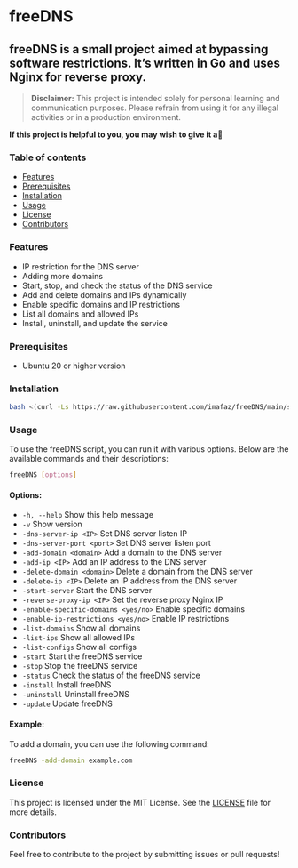 # freeDNS
## freeDNS is a small project aimed at bypassing software restrictions. It’s written in Go and uses Nginx for reverse proxy.

> **Disclaimer:** This project is intended solely for personal learning and communication purposes. Please refrain from using it for any illegal activities or in a production environment.

**If this project is helpful to you, you may wish to give it a**:star2:

### Table of contents
- [Features](#features)
- [Prerequisites](#prerequisites)
- [Installation](#installation)
- [Usage](#usage)
- [License](#license)
- [Contributors](#contributors)

### Features
- IP restriction for the DNS server
- Adding more domains
- Start, stop, and check the status of the DNS service
- Add and delete domains and IPs dynamically
- Enable specific domains and IP restrictions
- List all domains and allowed IPs
- Install, uninstall, and update the service

### Prerequisites
- Ubuntu 20 or higher version

### Installation
```bash
bash <(curl -Ls https://raw.githubusercontent.com/imafaz/freeDNS/main/scripts/install.sh)
```

### Usage
To use the freeDNS script, you can run it with various options. Below are the available commands and their descriptions:

```bash
freeDNS [options]
```

#### Options:
- `-h, --help`                    Show this help message
- `-v`                            Show version
- `-dns-server-ip <IP>`          Set DNS server listen IP
- `-dns-server-port <port>`      Set DNS server listen port
- `-add-domain <domain>`         Add a domain to the DNS server
- `-add-ip <IP>`                 Add an IP address to the DNS server
- `-delete-domain <domain>`      Delete a domain from the DNS server
- `-delete-ip <IP>`              Delete an IP address from the DNS server
- `-start-server`                 Start the DNS server
- `-reverse-proxy-ip <IP>`       Set the reverse proxy Nginx IP
- `-enable-specific-domains <yes/no>` Enable specific domains
- `-enable-ip-restrictions <yes/no>` Enable IP restrictions
- `-list-domains`                 Show all domains
- `-list-ips`                     Show all allowed IPs
- `-list-configs`                 Show all configs
- `-start`                        Start the freeDNS service
- `-stop`                         Stop the freeDNS service
- `-status`                       Check the status of the freeDNS service
- `-install`                      Install freeDNS
- `-uninstall`                    Uninstall freeDNS
- `-update`                       Update freeDNS

#### Example:
To add a domain, you can use the following command:
```bash
freeDNS -add-domain example.com
```

### License
This project is licensed under the MIT License. See the [LICENSE](LICENSE) file for more details.

### Contributors
Feel free to contribute to the project by submitting issues or pull requests!